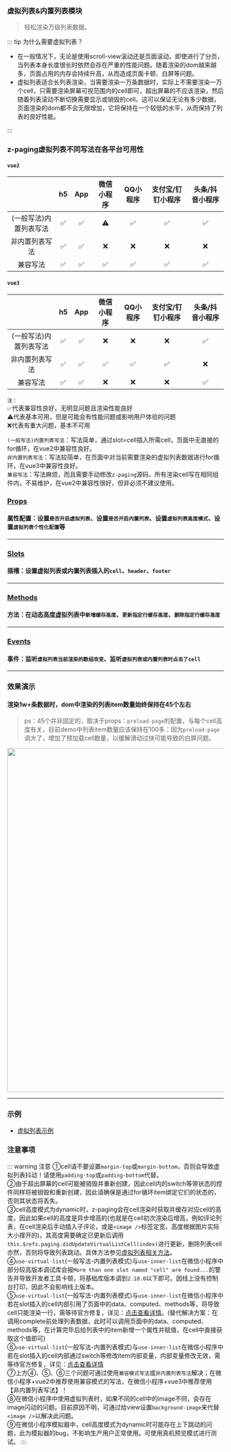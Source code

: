 ### 虚拟列表&内置列表模块 <Badge text="2.2.5"/>
> 轻松渲染万级列表数据。

::: tip 为什么需要虚拟列表？

* <div style="font-size:14px;">在一般情况下，无论是使用scroll-view滚动还是页面滚动，即使进行了分页，当列表本身长度很长时依然会存在严重的性能问题。随着渲染的dom越来越多，页面占用的内存会持续升高，从而造成页面卡顿、白屏等问题。</div>

* <div style="font-size:14px;">虚拟列表适合长列表渲染，当需要渲染一万条数据时，实际上不需要渲染一万个cell，只需要渲染屏幕可视范围内的cell即可，超出屏幕的不应该渲染，然后随着列表滚动不断切换需要显示或销毁的cell。这可以保证无论有多少数据，页面渲染的dom都不会无限增加，它将保持在一个较低的水平，从而保持了列表的良好性能。</div>

:::

### z-paging虚拟列表不同写法在各平台可用性

#### `vue2`

|                        |  h5  | App  | 微信小程序 | QQ小程序 | 支付宝/钉钉小程序 | 头条/抖音小程序 |
| :--------------------: | :--: | :--: | :--------: | :------: | :---------------: | :-------------: |
| (一般写法)内置列表写法 |  ✅   |  ✅   |     ⚠️      |    ✅     |         ✅         |        ✅        |
|     非内置列表写法     |  ✅   |  ✅   |     ❌      |    ❌     |         ❌         |        ❌        |
|        兼容写法        |  ✅   |  ✅   |     ✅      |    ✅     |         ✅         |        ✅        |

#### `vue3`

|                        |  h5  | App  | 微信小程序 | QQ小程序 | 支付宝/钉钉小程序 | 头条/抖音小程序 |
| :--------------------: | :--: | :--: | :--------: | :------: | :---------------: | :-------------: |
| (一般写法)内置列表写法 |  ✅   |  ✅   |     ❌      |    ❌     |         ❌         |        ✅        |
|     非内置列表写法     |  ✅   |  ✅   |     ✅      |    ✅     |         ✅         |        ❌        |
|        兼容写法        |  ✅   |  ✅   |     ❌      |    ❌     |         ❌         |        ✅        |

`注：`  
✅代表兼容性良好，无明显问题且渲染性能良好  
⚠️代表基本可用，但是可能会有性能问题或影响用户体验的问题  
❌代表有重大问题，基本不可用  

`(一般写法)内置列表写法`：写法简单，通过slot=cell插入所需cell，页面中无直接的for循环，在vue2中兼容性良好。  
`非内置列表写法`：写法较简单，在页面中对当前需要渲染的虚拟列表数据进行for循环，在vue3中兼容性良好。  
`兼容写法`：写法麻烦，而且需要手动修改`z-paging`源码，所有渲染cell写在相同组件内，不易维护，在vue2中兼容性很好，但非必须不建议使用。  

### [Props](/api/props/virtual-list.html)
#### 属性配置：设置`是否开启虚拟列表`、设置`是否开启内置列表`、设置`虚拟列表高度模式`、设置`虚拟列表个性化配置`等
***
### [Slots](/api/slot/main.html#虚拟列表-内置列表slot)
#### 插槽：设置虚拟列表或内置列表插入的`cell`、`header`、`footer`
***
### [Methods](/api/methods/main.html#虚拟列表相关方法)
#### 方法：在动态高度虚拟列表中`新增缓存高度`、`更新指定行缓存高度`、`删除指定行缓存高度`
***
### [Events](/api/events/main.html#虚拟列表-内置列表相关事件)
#### 事件：监听`虚拟列表当前渲染的数组改变`、监听`虚拟列表或内置列表时点击了cell`
***

### 效果演示

#### 渲染1w+条数据时，dom中渲染的列表item数量始终保持在45个左右
>ps：45个并非固定的，取决于props：`preload-page`的配置，与每个cell高度有关，目前demo中列表item数量应该保持在100多：因为`preload-page`调大了，增加了预加载cell数量，以缓解滑动过快可能导致的白屏问题。

<img style="width:800px;" src="https://z-paging.zxlee.cn/public/img/z-paging-virtual-list.gif"></img>

***

### 示例
* [虚拟列表示例](../../start/use.html#虚拟列表示例)

### 注意事项
::: warning 注意
①cell请不要设置`margin-top`或`margin-bottom`，否则会导致虚拟列表抖动！请使用`padding-top`或`padding-bottom`代替。  
②由于超出屏幕的cell可能被销毁并重新创建，因此cell内的switch等带状态的控件同样将被销毁和重新创建，因此请确保是通过for循环item绑定它们的状态的，否则其状态将丢失。  
③cell高度模式为dynamic时，z-paging会在cell渲染时获取并缓存对应cell的高度，因此如果cell的高度是异步增高的(也就是在cell初次渲染后增高，例如评论列表，在cell渲染后手动插入子评论，或是`<image />`标签定宽，高度根据图片实际大小撑开的)，其高度需要确定已更新后调用`this.$refs.paging.didUpdateVirtualListCell(index)`进行更新，删除列表cell亦然，否则将导致列表跳动。具体方法参见[虚拟列表相关方法](/api/methods/main.html#虚拟列表相关方法)。  
④`use-virtual-list`(一般写法-内置列表模式)与`use-inner-list`在微信小程序中部分较高版本调试库会报`More than one slot named "cell" are found...`的警告并导致开发者工具卡顿，将基础库版本调到`2.18.0`以下即可。因线上没有控制台打印，因此不会影响线上版本。  
⑤`use-virtual-list`(一般写法-内置列表模式)与`use-inner-list`在微信小程序中若在slot插入的cell内部引用了页面中的data、computed、methods等，将导致cell只能渲染一行，需等待官方修复，详见：[点击查看详情](https://ask.dcloud.net.cn/question/147333)。(替代解决方案：在调用complete前处理列表数据，此时可以调用页面中的data、computed、methods等，在计算完毕后给列表中的item新增一个属性并赋值，在cell中直接获取这个值即可)  
⑥`use-virtual-list`(一般写法-内置列表模式)与`use-inner-list`在微信小程序中若在slot插入的cell内部通过switch等修改item内部变量，内部变量修改无效，需等待官方修复，详见：[点击查看详情](https://ask.dcloud.net.cn/question/147494)   
⑦上方④、⑤、⑥三个问题可通过使用`兼容模式写法`或`非内置列表写法`解决；在微信小程序+vue2中推荐使用兼容模式的写法，在微信小程序+vue3中推荐使用【非内置列表写法】！  
⑧在微信小程序中使用虚拟列表时，如果不同的cell中的image不同，会存在image闪动的问题。目前原因不明，可通过给view设置`background-image`来代替`<image />`以解决此问题。  
⑨在微信小程序模拟器中，cell高度模式为dynamic时可能存在上下跳动的问题，此为模拟器的bug，不影响生产用户正常使用。可使用真机预览模式进行测试。
:::
